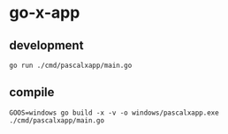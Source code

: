 # go-x-app

## development

```shell script
go run ./cmd/pascalxapp/main.go
```

## compile

```shell script
GOOS=windows go build -x -v -o windows/pascalxapp.exe ./cmd/pascalxapp/main.go
```